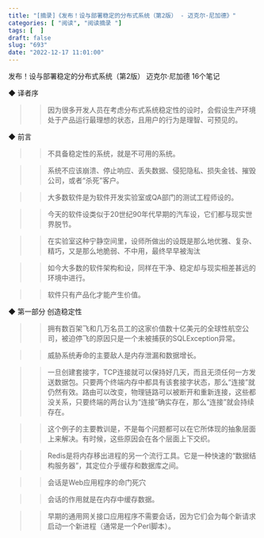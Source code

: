 ```yaml
---
title: "[摘录]《发布！设与部署稳定的分布式系统（第2版） - 迈克尔·尼加德》"
categories: [ "阅读", "阅读摘录 "]
tags: [  ]
draft: false
slug: "693"
date: "2022-12-17 11:01:00"
---
```


发布！设与部署稳定的分布式系统（第2版）
迈克尔·尼加德
16个笔记


◆ 译者序

>> 因为很多开发人员在考虑分布式系统稳定性的设时，会假设生产环境处于产品运行最理想的状态，且用户的行为是理智、可预见的。


◆ 前言

>> 不具备稳定性的系统，就是不可用的系统。

>> 系统不应该崩溃、停止响应、丢失数据、侵犯隐私、损失金钱、摧毁公司，或者“杀死”客户。

>> 大多数软件是为软件开发实验室或QA部门的测试工程师设的。

>> 今天的软件设类似于20世纪90年代早期的汽车设，它们都与现实世界脱节。

>> 在实验室这种宁静空间里，设师所做出的设既是那么地优雅、复杂、精巧，又是那么地脆弱、不中用，最终早早被淘汰

>> 如今大多数的软件架构和设，同样在干净、稳定却与现实相差甚远的环境中进行。

>> 软件只有产品化才能产生价值。


◆ 第一部分 创造稳定性

>> 拥有数百架飞和几万名员工的这家价值数十亿美元的全球性航空公司，被迫停飞的原因只是一个未被捕获的SQLException异常。

>> 威胁系统寿命的主要敌人是内存泄漏和数据增长。

>> 一旦创建套接字，TCP连接就可以保持好几天，而且无须任何一方发送数据包。只要两个终端内存中都具有该套接字状态，那么“连接”就仍然有效。路由可以改变，物理链路可以被断开和重新连接，这些都没关系，只要终端的两台认为“连接”确实存在，那么“连接”就会持续存在。

>> 这个例子的主要教训是，不是每个问题都可以在它所体现的抽象层面上来解决。有时候，这些原因会在各个层面上下交织。

>> Redis是将内存移出进程的另一个流行工具。它是一种快速的“数据结构服务器”，其定位介乎缓存和数据库之间。

>> 会话是Web应用程序的命门死穴

>> 会话的作用就是在内存中缓存数据。

>> 早期的通用网关接口应用程序不需要会话，因为它们会为每个新请求启动一个新进程（通常是一个Perl脚本）。

